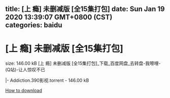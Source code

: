 
title: [上 瘾] 未删减版 [全15集打包]
date: Sun Jan 19 2020 13:39:07 GMT+0800 (CST)    
categories: baidu
---

# [上 瘾] 未删减版 [全15集打包]
size: 146.00 kB
 [上 瘾] 未删减版 [全15集打包]_下载_百度网盘_去转盘-我嚓哩-(Q站)-让人惊叹不已
 
|- Addiction.390影视.torrent - 146.00 kB

[How to download](https://bpcam.bemobtrk.com/go/2ceec3aa-1ca2-46d6-b9ff-aaa5c184517c?jno=4256)